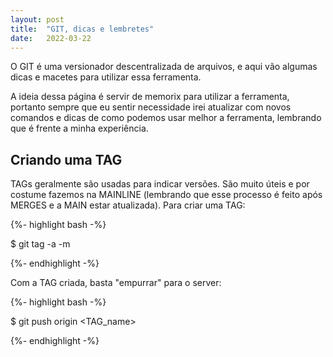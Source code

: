 ```yaml
---
layout: post
title:  "GIT, dicas e lembretes"
date:   2022-03-22
---
```


<p class="intro"><span class="dropcap">O</span> GIT é uma versionador descentralizada de arquivos, e aqui vão algumas dicas e macetes para utilizar essa ferramenta.</p>

A ideia dessa página é servir de memorix para utilizar a ferramenta, portanto sempre que eu sentir necessidade irei atualizar com novos comandos e dicas de como podemos usar melhor a ferramenta, lembrando que é frente a minha experiência.

## Criando uma TAG

TAGs geralmente são usadas para indicar versões. São muito úteis e por costume fazemos na MAINLINE (lembrando que esse processo é feito após MERGES e a MAIN estar atualizada). Para criar uma TAG:

{%- highlight bash -%}

$ git tag -a <name> -m <message>

{%- endhighlight -%}

Com a TAG criada, basta "empurrar" para o server:

{%- highlight bash -%}

$ git push origin <TAG_name>

{%- endhighlight -%}